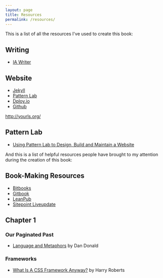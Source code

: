 ```yaml
---
layout: page
title: Resources
permalink: /resources/
---
```


This is a list of all the resources I've used to create this book:

## Writing
- [IA Writer](http://www.iawriter.com/mac/)

## Website
- [Jekyll](http://jekyllrb.com/)
- [Pattern Lab](http://patternlab.io/)
- [Dploy.io](http://dploy.io/)
- [Github](http://github.com)

http://yourls.org/

## Pattern Lab 
- [Using Pattern Lab to Design, Build and Maintain a Website](http://www.brianmuenzenmeyer.com/using-patternlab-to-design-build-and-maintain-a-website/)

And this is a list of helpful resources people have brought to my attention during the creation of this book:

## Book-Making Resources
- [Bitbooks](http://bitbooks.cc/)
- [Gitbook](https://www.gitbook.com/)
- [LeanPub](https://leanpub.com/)
- [Sitepoint Liveupdate](https://learnable.com/liveupdate)


## Chapter 1
### Our Paginated Past
- [Language and Metaphors](http://breakthepage.com/from-edition/one/language-and-metaphors/) by Dan Donald


### Frameworks
- [What Is A CSS Framework Anyway?](https://speakerdeck.com/csswizardry/what-is-a-css-framework-anyway) by Harry Roberts